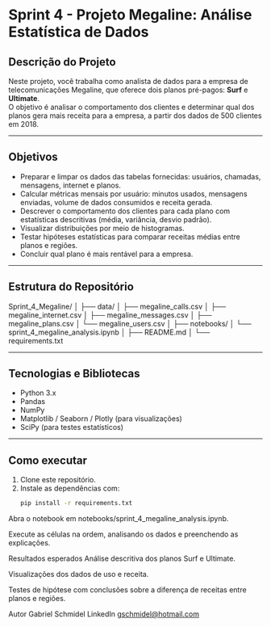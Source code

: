 # Sprint 4 - Projeto Megaline: Análise Estatística de Dados

## Descrição do Projeto

Neste projeto, você trabalha como analista de dados para a empresa de telecomunicações Megaline, que oferece dois planos pré-pagos: **Surf** e **Ultimate**.  
O objetivo é analisar o comportamento dos clientes e determinar qual dos planos gera mais receita para a empresa, a partir dos dados de 500 clientes em 2018.

---

## Objetivos

- Preparar e limpar os dados das tabelas fornecidas: usuários, chamadas, mensagens, internet e planos.  
- Calcular métricas mensais por usuário: minutos usados, mensagens enviadas, volume de dados consumidos e receita gerada.  
- Descrever o comportamento dos clientes para cada plano com estatísticas descritivas (média, variância, desvio padrão).  
- Visualizar distribuições por meio de histogramas.  
- Testar hipóteses estatísticas para comparar receitas médias entre planos e regiões.  
- Concluir qual plano é mais rentável para a empresa.

---

## Estrutura do Repositório

Sprint_4_Megaline/
│
├── data/
│ ├── megaline_calls.csv
│ ├── megaline_internet.csv
│ ├── megaline_messages.csv
│ ├── megaline_plans.csv
│ └── megaline_users.csv
│
├── notebooks/
│ └── sprint_4_megaline_analysis.ipynb
│
├── README.md
│
└── requirements.txt

---

## Tecnologias e Bibliotecas

- Python 3.x  
- Pandas  
- NumPy  
- Matplotlib / Seaborn / Plotly (para visualizações)  
- SciPy (para testes estatísticos)  

---

## Como executar

1. Clone este repositório.  
2. Instale as dependências com:  
   ```bash
   pip install -r requirements.txt

Abra o notebook em notebooks/sprint_4_megaline_analysis.ipynb.

Execute as células na ordem, analisando os dados e preenchendo as explicações.

Resultados esperados
Análise descritiva dos planos Surf e Ultimate.

Visualizações dos dados de uso e receita.

Testes de hipótese com conclusões sobre a diferença de receitas entre planos e regiões.

Autor
Gabriel Schmidel 
LinkedIn
gschmidel@hotmail.com
